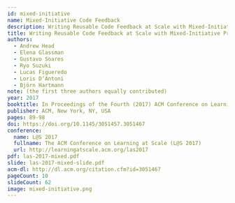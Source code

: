 ```yaml
---
id: mixed-initiative
name: Mixed-Initiative Code Feedback
description: Writing Reusable Code Feedback at Scale with Mixed-Initiative Program Synthesis
title: Writing Reusable Code Feedback at Scale with Mixed-Initiative Program Synthesis
authors:
  - Andrew Head
  - Elena Glassman
  - Gustavo Soares
  - Ryo Suzuki
  - Lucas Figueredo
  - Loris D’Antoni
  - Björn Hartmann
note: (the first three authors equally contributed)
year: 2017
booktitle: In Proceedings of the Fourth (2017) ACM Conference on Learning @ Scale (L@S '17)
publisher: ACM, New York, NY, USA
pages: 89-98
doi: https://doi.org/10.1145/3051457.3051467
conference:
  name: L@S 2017
  fullname: The ACM Conference on Learning at Scale (L@S 2017)
  url: http://learningatscale.acm.org/las2017
pdf: las-2017-mixed.pdf
slide: las-2017-mixed-slide.pdf
acm-dl: http://dl.acm.org/citation.cfm?id=3051467
pageCount: 10
slideCount: 62
image: mixed-initiative.png
---
```

